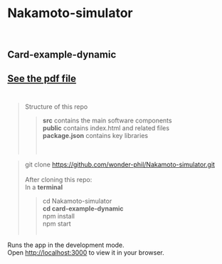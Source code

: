 
# Nakamoto-simulator <br /> <br />
## Card-example-dynamic
## [See the pdf file](https://github.com/wonder-phil/Nakamoto-simulator/blob/main/docs/card-dynamic.pdf) <br /> <br />
> Structure of this repo <br />
>> **src** contains the main software components <br />
>> **public** contains index.html and related files <br />
>> **package.json** contains key libraries <br />
<br /> <br />

> git clone https://github.com/wonder-phil/Nakamoto-simulator.git <br /><br />
> After cloning this repo: <br />
> In a **terminal** <br />
>> cd Nakamoto-simulator  <br /> 
>> **cd card-example-dynamic** <br />
>> npm install <br />
>> npm start <br /><br />

Runs the app in the development mode.\
Open [http://localhost:3000](http://localhost:3000) to view it in your browser.
